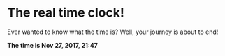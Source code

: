 # The real time clock!

Ever wanted to know what the time is? Well, your journey is about to end!

**The time is Nov 27, 2017, 21:47**